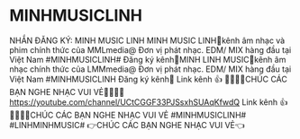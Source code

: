 # MINHMUSICLINH
NHẮN ĐĂNG KÝ: MINH MUSIC LINH  MINH MUSIC LINH🎵kênh âm nhạc và phim chính thức của MMLmedia@  Đơn vị phát nhạc. EDM/ MIX hàng đầu tại Việt Nam #MINHMUSICLINH# Đăng ký kênh🔔MINH LINH MUSIC🎵kênh âm nhạc chính thức của LMMmedia@ Đơn vị phát nhạc. EDM/ MIX hàng đầu tại Việt Nam  #MINHMUSICLINH Đăng ký kênh🔔 Link kênh 👍 🌹🌹🌹🌹CHÚC CÁC BẠN NGHE NHẠC VUI VẺ🌹🌹🌹🌹 https://youtube.com/channel/UCtCGGF33PJSsxhSUAqKfwdQ Link kênh 👍 🌹🌹🌹🌹CHÚC CÁC BẠN NGHE NHẠC VUI VẺ #MINHMUSICLINH# #LINHMINHMUSIC# 👉CHÚC CÁC BẠN NGHE NHẠC VUI VẺ👈
